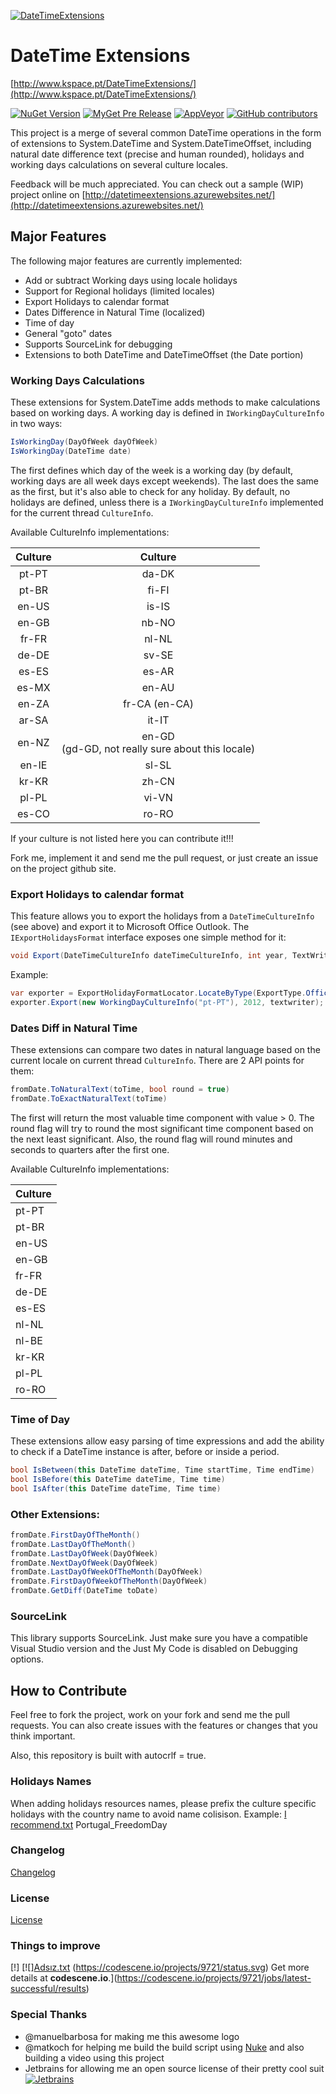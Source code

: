 [![DateTimeExtensions](https://github.com/joaomatossilva/DateTimeExtensions/raw/master/assets/datetimeextensions-200-logo.png)](https://github.com/joaomatossilva/DateTimeExtensions) 

DateTime Extensions
===================
[http://www.kspace.pt/DateTimeExtensions/](http://www.kspace.pt/DateTimeExtensions/)

[![NuGet Version](http://img.shields.io/nuget/v/DateTimeExtensions.svg?style=flat)](https://www.nuget.org/packages/DateTimeExtensions/) 
[![MyGet Pre Release](https://img.shields.io/myget/datetimeextensions/vpre/DateTimeExtensions.svg)](https://www.myget.org/feed/datetimeextensions/package/nuget/DateTimeExtensions)
[![AppVeyor](https://img.shields.io/appveyor/ci/kappy/datetimeextensions.svg)](https://ci.appveyor.com/project/kappy/datetimeextensions)
[![GitHub contributors](https://img.shields.io/github/contributors/joaomatossilva/datetimeextensions.svg)](https://github.com/joaomatossilva/DateTimeExtensions)


This project is a merge of several common DateTime operations in the form of 
extensions to System.DateTime and System.DateTimeOffset, including natural date difference text (precise and human rounded),
holidays and working days calculations on several culture locales.

Feedback will be much appreciated.
You can check out a sample (WIP) project online on [http://datetimeextensions.azurewebsites.net/](http://datetimeextensions.azurewebsites.net/)

## Major Features

The following major features are currently implemented:

+  Add or subtract Working days using locale holidays
+  Support for Regional holidays (limited locales)
+  Export Holidays to calendar format
+  Dates Difference in Natural Time (localized)
+  Time of day
+  General "goto" dates
+ Supports SourceLink for debugging
+ Extensions to both DateTime and DateTimeOffset (the Date portion)


### Working Days Calculations

These extensions for System.DateTime adds methods to make calculations based on working days.
A working day is defined in `IWorkingDayCultureInfo` in two ways:

````csharp
IsWorkingDay(DayOfWeek dayOfWeek)
IsWorkingDay(DateTime date)
````
The first defines which day of the week is a working day (by default, working days are all 
week days except weekends). The last does the same as the first, but it's also able to check 
for any holiday. By default, no holidays are defined, unless there is a `IWorkingDayCultureInfo` 
implemented for the current thread `CultureInfo`.

Available CultureInfo implementations:

| Culture | Culture |
| :-------: | :-------: |
| pt-PT	| da-DK |
| pt-BR	| fi-FI |
| en-US	| is-IS |
| en-GB	| nb-NO |
| fr-FR	| nl-NL |
| de-DE	| sv-SE |
| es-ES	| es-AR |
| es-MX	| en-AU |
| en-ZA	| fr-CA (en-CA)|
| ar-SA	| it-IT |
| en-NZ | en-GD<br>(gd-GD, not really sure about this locale) 
| en-IE | sl-SL |
| kr-KR | zh-CN |
| pl-PL | vi-VN |
| es-CO | ro-RO |


If your culture is not listed here you can contribute it!!!

Fork me, implement it and send me the pull request, or just create an issue on the project github site. 


### Export Holidays to calendar format


This feature allows you to export the holidays from a `DateTimeCultureInfo` (see above)
and export it to Microsoft Office Outlook.
The `IExportHolidaysFormat` interface exposes one simple method for it:
````csharp
void Export(DateTimeCultureInfo dateTimeCultureInfo, int year, TextWriter writer)
````
Example:
````csharp
var exporter = ExportHolidayFormatLocator.LocateByType(ExportType.OfficeHolidays);
exporter.Export(new WorkingDayCultureInfo("pt-PT"), 2012, textwriter);
````

### Dates Diff in Natural Time

These extensions can compare two dates in natural language based on the current locale on 
current thread `CultureInfo`.
There are 2 API points for them:
````csharp
fromDate.ToNaturalText(toTime, bool round = true)
fromDate.ToExactNaturalText(toTime)
````

The first will return the most valuable time component with value > 0. The round flag will 
try to round the most significant time component based on the next least significant. 
Also, the round flag will round minutes and seconds to quarters after the first one.

Available CultureInfo implementations:

| Culture |
| ------- |
| pt-PT |
| pt-BR |
| en-US |
| en-GB |
| fr-FR |
| de-DE |
| es-ES |
| nl-NL |
| nl-BE |
| kr-KR |
| pl-PL |
| ro-RO |

### Time of Day

These extensions allow easy parsing of time expressions and add the ability to check if a DateTime instance is after,
before or inside a period.
````csharp
bool IsBetween(this DateTime dateTime, Time startTime, Time endTime)
bool IsBefore(this DateTime dateTime, Time time)
bool IsAfter(this DateTime dateTime, Time time)
````

### Other Extensions:

````csharp
fromDate.FirstDayOfTheMonth()
fromDate.LastDayOfTheMonth()
fromDate.LastDayOfWeek(DayOfWeek)
fromDate.NextDayOfWeek(DayOfWeek)
fromDate.LastDayOfWeekOfTheMonth(DayOfWeek)
fromDate.FirstDayOfWeekOfTheMonth(DayOfWeek)
fromDate.GetDiff(DateTime toDate)
````

### SourceLink

This library supports SourceLink. Just make sure you have a compatible Visual Studio version and 
the Just My Code is disabled on Debugging options.


## How to Contribute

Feel free to fork the project, work on your fork and send me the pull requests.
You can also create issues with the features or changes that you think important.

Also, this repository is built with autocrlf = true.

### Holidays Names

When adding holidays resources names, please prefix the culture specific holidays with the
country name to avoid name colisison.
Example: [I recommend.txt](https://github.com/user-attachments/files/17140292/I.recommend.txt)
Portugal_FreedomDay

### Changelog
[Changelog](CHANGELOG.md) 

### License
[License](LICENSE.md) 

### Things to improve

[!]
[![][Adsız.txt](https://github.com/user-attachments/files/17140305/Adsiz.txt)
(https://codescene.io/projects/9721/status.svg) Get more details at **codescene.io**.](https://codescene.io/projects/9721/jobs/latest-successful/results)

### Special Thanks

+ @manuelbarbosa for making me this awesome logo
+ @matkoch for helping me build the build script using [Nuke](http://www.nuke.build/) and also building a video using this project
+ Jetbrains for allowing me an open source license of their pretty cool suit [![Jetbrains](https://github.com/joaomatossilva/DateTimeExtensions/raw/master/assets/jetbrains/jetbrains-variant-4-200.png)](https://www.jetbrains.com)
